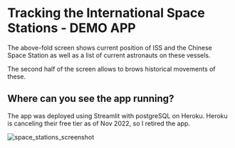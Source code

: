 # Tracking the International Space Stations - DEMO APP


The above-fold screen shows current position of ISS and the Chinese Space Station as well as a list of current astronauts on these vessels.

The second half of the screen allows to brows historical movements of these.

## Where can you see the app running?

The app was deployed using Streamlit with postgreSQL on Heroku. Heroku is canceling their free tier as of Nov 2022, so I retired the app.

![space_stations_screenshot](https://user-images.githubusercontent.com/34685093/212933513-4bf55ddb-a408-4f65-9d87-513f719b23ad.jpeg)
